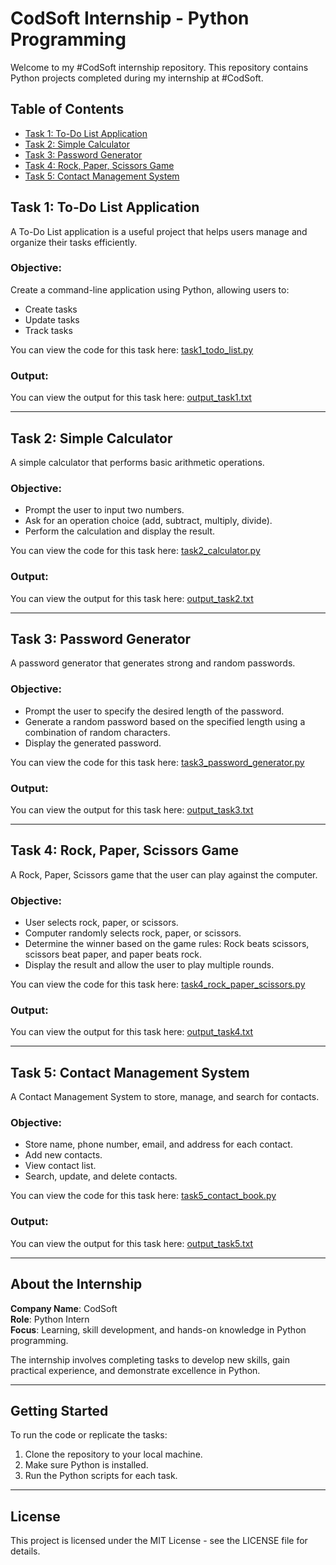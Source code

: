 # CodSoft Internship - Python Programming

Welcome to my #CodSoft internship repository. This repository contains Python projects completed during my internship at #CodSoft.

## Table of Contents
- [Task 1: To-Do List Application](#task-1-to-do-list-application)
- [Task 2: Simple Calculator](#task-2-simple-calculator)
- [Task 3: Password Generator](#task-3-password-generator)
- [Task 4: Rock, Paper, Scissors Game](#task-4-rock-paper-scissors-game)
- [Task 5: Contact Management System](#task-5-contact-management-system)

## Task 1: To-Do List Application
A To-Do List application is a useful project that helps users manage and organize their tasks efficiently.

### Objective:
Create a command-line application using Python, allowing users to:
- Create tasks
- Update tasks
- Track tasks

You can view the code for this task here: [task1_todo_list.py](task1_todo_list.py)

### Output:
You can view the output for this task here: [output_task1.txt](output_task1.txt)

---

## Task 2: Simple Calculator
A simple calculator that performs basic arithmetic operations.

### Objective:
- Prompt the user to input two numbers.
- Ask for an operation choice (add, subtract, multiply, divide).
- Perform the calculation and display the result.

You can view the code for this task here: [task2_calculator.py](task2_calculator.py)

### Output:
You can view the output for this task here: [output_task2.txt](output_task2.txt)

---

## Task 3: Password Generator
A password generator that generates strong and random passwords.

### Objective:
- Prompt the user to specify the desired length of the password.
- Generate a random password based on the specified length using a combination of random characters.
- Display the generated password.

You can view the code for this task here: [task3_password_generator.py](task3_password_generator.py)

### Output:
You can view the output for this task here: [output_task3.txt](output_task3.txt)

---

## Task 4: Rock, Paper, Scissors Game
A Rock, Paper, Scissors game that the user can play against the computer.

### Objective:
- User selects rock, paper, or scissors.
- Computer randomly selects rock, paper, or scissors.
- Determine the winner based on the game rules: Rock beats scissors, scissors beat paper, and paper beats rock.
- Display the result and allow the user to play multiple rounds.

You can view the code for this task here: [task4_rock_paper_scissors.py](task4_rock_paper_scissors.py)

### Output:
You can view the output for this task here: [output_task4.txt](output_task4.txt)

---

## Task 5: Contact Management System
A Contact Management System to store, manage, and search for contacts.

### Objective:
- Store name, phone number, email, and address for each contact.
- Add new contacts.
- View contact list.
- Search, update, and delete contacts.

You can view the code for this task here: [task5_contact_book.py](task5_contact_book.py)

### Output:
You can view the output for this task here: [output_task5.txt](output_task5.txt)

---

## About the Internship
**Company Name**: CodSoft  
**Role**: Python Intern  
**Focus**: Learning, skill development, and hands-on knowledge in Python programming.

The internship involves completing tasks to develop new skills, gain practical experience, and demonstrate excellence in Python.

---

## Getting Started
To run the code or replicate the tasks:

1. Clone the repository to your local machine.
2. Make sure Python is installed.
3. Run the Python scripts for each task.

---

## License
This project is licensed under the MIT License - see the LICENSE file for details.
